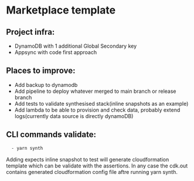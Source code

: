 # Marketplace template

## Project infra:
 - DynamoDB with 1 additional Global Secondary key
 - Appsync with code first approach

## Places to improve:
 - Add backup to dynamodb
 - Add pipeline to deploy whatever merged to main branch or release branch
 - Add tests to validate synthesised stack(inline snapshots as an example)
 - Add lambda to be able to provision and check data, probably extend logs(currently data source is directly dynamoDB)

## CLI commands validate:
```bash
  - yarn synth
```

Adding expects inline snapshot to test will generate cloudformation template which can be validate with the assertions.
In any case the cdk.out contains generated cloudformation config file aftre running yarn synth. 
